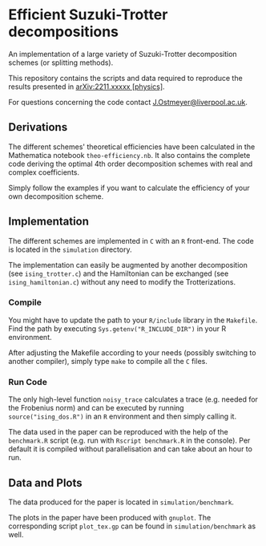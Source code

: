 # Efficient Suzuki-Trotter decompositions

An implementation of a large variety of Suzuki-Trotter decomposition schemes (or splitting methods).

This repository contains the scripts and data required to reproduce the results presented in [arXiv:2211.xxxxx [physics]](https://arxiv.org/abs/2211.xxxxx).

For questions concerning the code contact [J.Ostmeyer@liverpool.ac.uk](mailto:J.Ostmeyer@liverpool.ac.uk).

## Derivations

The different schemes' theoretical efficiencies have been calculated in the Mathematica notebook `theo-efficiency.nb`. It also contains the complete code deriving the optimal 4th order decomposition schemes with real and complex coefficients.

Simply follow the examples if you want to calculate the efficiency of your own decomposition scheme.

## Implementation

The different schemes are implemented in `C` with an `R` front-end. The code is located in the `simulation` directory.

The implementation can easily be augmented by another decomposition (see `ising_trotter.c`) and the Hamiltonian can be exchanged (see `ising_hamiltonian.c`) without any need to modify the Trotterizations.

### Compile
You might have to update the path to your `R/include` library in the `Makefile`. Find the path by executing `Sys.getenv("R_INCLUDE_DIR")` in your R environment.

After adjusting the Makefile according to your needs (possibly switching to another compiler), simply type `make` to compile all the `C` files.

### Run Code
The only high-level function `noisy_trace` calculates a trace (e.g. needed for the Frobenius norm) and can be executed by running `source("ising_dos.R")` in an `R` environment and then simply calling it.

The data used in the paper can be reproduced with the help of the `benchmark.R` script (e.g. run with `Rscript benchmark.R` in the console). Per default it is compiled without parallelisation and can take about an hour to run.

## Data and Plots

The data produced for the paper is located in `simulation/benchmark`.

The plots in the paper have been produced with `gnuplot`. The corresponding script `plot_tex.gp` can be found in `simulation/benchmark` as well.
